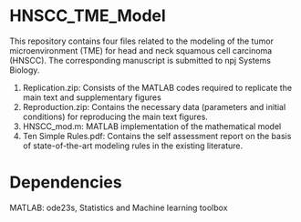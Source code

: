 # HNSCC_TME_Model
This repository contains four files related to the modeling of the tumor microenvironment (TME) for head and neck squamous cell carcinoma (HNSCC). The corresponding manuscript is submitted to npj Systems Biology.
1. Replication.zip: Consists of the MATLAB codes required to replicate the main text and supplementary figures
2. Reproduction.zip: Contains the necessary data (parameters and initial conditions) for reproducing the main text figures.
3. HNSCC_mod.m: MATLAB implementation of the mathematical model
4. Ten Simple Rules.pdf: Contains the self assessment report on the basis of state-of-the-art modeling rules in the existing literature. 
# Dependencies
MATLAB: ode23s, Statistics and Machine learning toolbox
